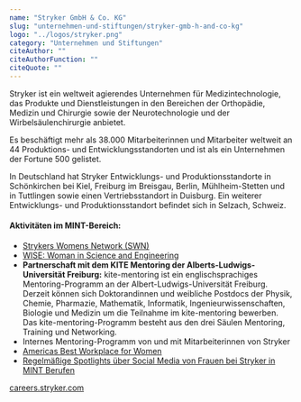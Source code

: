 ```yaml
---
name: "Stryker GmbH & Co. KG"
slug: "unternehmen-und-stiftungen/stryker-gmb-h-and-co-kg"
logo: "../logos/stryker.png"
category: "Unternehmen und Stiftungen"
citeAuthor: ""
citeAuthorFunction: ""
citeQuote: ""
---
```


Stryker ist ein weltweit agierendes Unternehmen für Medizintechnologie, das Produkte und Dienstleistungen in den Bereichen der Orthopädie, Medizin und Chirurgie sowie der Neurotechnologie und der Wirbelsäulenchirurgie anbietet.

Es beschäftigt mehr als 38.000 Mitarbeiterinnen und Mitarbeiter weltweit an 44 Produktions- und Entwicklungsstandorten und ist als ein Unternehmen der Fortune 500 gelistet.

In Deutschland hat Stryker Entwicklungs- und Produktionsstandorte in Schönkirchen bei Kiel, Freiburg im Breisgau, Berlin, Mühlheim-Stetten und in Tuttlingen sowie einen Vertriebsstandort in Duisburg. Ein weiterer Entwicklungs- und Produktionsstandort befindet sich in Selzach, Schweiz.

#### Aktivitäten im MINT-Bereich:

- [Strykers Womens Network (SWN)](https://www.stryker.com/kz/en/about/corporate-responsibility/stryker-womens-network.html)
- [WISE: Woman in Science and Engineering](https://www.strykercareersblog.com/post/women-in-stryker-engineering#:~:text=Women%20in%20Stryker%20Engineering%2C%20WISE,and%20inclusion%20through%20continual%20learning)
- **Partnerschaft mit dem KITE Mentoring der Alberts-Ludwigs-Universität Freiburg:** kite-mentoring ist ein englischsprachiges Mentoring-Programm an der Albert-Ludwigs-Universität Freiburg. Derzeit können sich Doktorandinnen und weibliche Postdocs der Physik, Chemie, Pharmazie, Mathematik, Informatik, Ingenieurwissenschaften, Biologie und Medizin um die Teilnahme im kite-mentoring bewerben. Das kite-mentoring-Programm besteht aus den drei Säulen Mentoring, Training und Networking.
- Internes Mentoring-Programm von und mit Mitarbeiterinnen von Stryker
- [Americas Best Workplace for Women](https://www.forbes.com/best-employers-women/?utm_campaign=Awards#30663ebb7de9)
- [Regelmäßige Spotlights über Social Media von Frauen bei Stryker in MINT Berufen](https://www.linkedin.com/posts/stryker_wearestryker-mondaymotivation-mm-activity-6706164948445208577-cvoA)

[careers.stryker.com](https://careers.stryker.com/)
